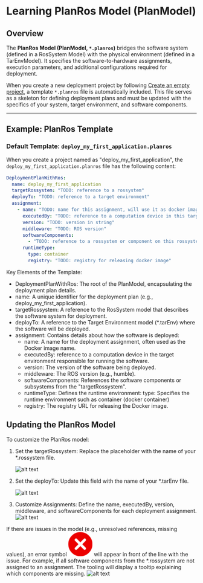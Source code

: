 # Learning PlanRos Model (PlanModel)

## Overview

The **PlanRos Model (PlanModel, `*.planros`)** bridges the software system (defined in a RosSystem Model) with the physical environment (defined in a TarEnvModel). It specifies the software-to-hardware assignments, execution parameters, and additional configurations required for deployment.

When you create a new deployment project by following [Create an empty project](../README.md#create-an-empty-deployment-project), a template `*.planros` file is automatically included. This file serves as a skeleton for defining deployment plans and must be updated with the specifics of your system, target environment, and software components.

---

## Example: PlanRos Template

### Default Template: `deploy_my_first_application.planros`

When you create a project named as "deploy_my_first_application", the `deploy_my_first_application.planros` file has the following content:

```yaml
DeploymentPlanWithRos:
  name: deploy_my_first_application
  targetRossystem: "TODO: reference to a rossystem"
  deployTo: "TODO: reference to a target environment"
  assignment:
    - name: "TODO: name for this assignment, will use it as docker image name"
      executedBy: "TODO: reference to a computation device in this target environment"
      version: "TODO: version in string"
      middleware: "TODO: ROS version"
      softwareComponents:
        - "TODO: reference to a rossystem or component on this rossystem":
      runtimeType:
        type: container
        registry: "TODO: registry for releasing docker image"

```

Key Elements of the Template:

- DeploymentPlanWithRos: The root of the PlanModel, encapsulating the deployment plan details.
- name: A unique identifier for the deployment plan (e.g., deploy_my_first_application).
- targetRossystem: A reference to the RosSystem model that describes the software system for deployment.
- deployTo: A reference to the Target Environment model (*.tarEnv) where the software will be deployed.
- assignment: Contains details about how the software is deployed:
    - name: A name for the deployment assignment, often used as the Docker image name.
    - executedBy: reference to a computation device in the target environment responsible for running the software.
    - version: The version of the software being deployed.
    - middleware: The ROS version (e.g., humble).
    - softwareComponents: References the software components or subsystems from the "targetRossystem".
    - runtimeType: Defines the runtime environment:
        type: Specifies the runtime environment such as container (docker container)
    - registry: The registry URL for releasing the Docker image.

## Updating the PlanRos Model
To customize the PlanRos model:

1. Set the targetRossystem:
    Replace the placeholder with the name of your *.rossystem file.

    ![alt text](images/planros_set_targetrossys.gif)

2. Set the deployTo:
    Update this field with the name of your *.tarEnv file.

    ![alt text](images/planros_set_targetenv.gif)

3. Customize Assignments:
    Define the name, executedBy, version, middleware, and softwareComponents for each deployment assignment.
    ![alt text](images/planros_set_assignment.gif)

If there are issues in the model (e.g., unresolved references, missing values), an error symbol ![](images/error.png) will appear in front of the line with the issue.
For example, if all software components from the *.rossystem are not assigned to an assignment. The tooling will display a tooltip explaining which components are missing.
![alt text](images/planros_set_assignment_error.gif)
